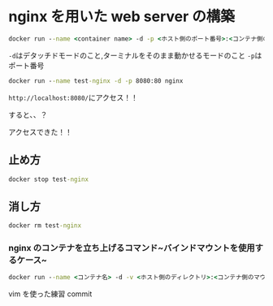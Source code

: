 # nginx を用いた web server の構築

```cmd
docker run --name <container name> -d -p <ホスト側のポート番号>:<コンテナ側のポート番号> <image name>
```

`-d`はデタッチドモードのこと,ターミナルをそのまま動かせるモードのこと
`-p`はポート番号

```cmd
docker run --name test-nginx -d -p 8080:80 nginx
```

`http://localhost:8080/`にアクセス！！

すると、、？

アクセスできた！！

## 止め方

```cmd
docker stop test-nginx
```

## 消し方

```cmd
docker rm test-nginx
```

### nginx のコンテナを立ち上げるコマンド~バインドマウントを使用するケース~

```cmd
docker run --name <コンテナ名> -d -v <ホスト側のディレクトリ>:<コンテナ側のマウントポイント>:<オプション> -p <ホスト側のポート番号>:<コンテナ側のポート番号> <イメージ名>
```

vim を使った練習 commit
